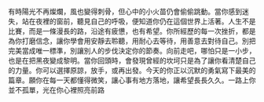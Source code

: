 有時陽光不再燦爛，風也變得刺骨，但心中的小火苗仍會偷偷跳動。當你感到迷失，站在夜裡的窗前，聽見自己的呼吸，便知道你仍在這個世界上活著。人生不是比賽，而是一條漫長的路，沿途有疲憊，也有希望。你所經歷的每一次挫折，都是為你打磨信念，讓你學會用安靜去聆聽，用耐心去等待，用善意去對待自己。別把完美當成唯一標準，別讓別人的步伐決定你的節奏。向前走吧，哪怕只是一小步，也是在把黑夜變成黎明。當你回頭時，會發現曾經的坎坷只是為了讓你看清楚自己的力量。你可以選擇原諒，放手，或再出發。今天的你正以沉默的勇氣寫下最美的篇章。願你在每一天都懂得微笑，讓心事有地方落地，讓希望長長久久。一路上你並不孤單，光在你心裡照亮前路